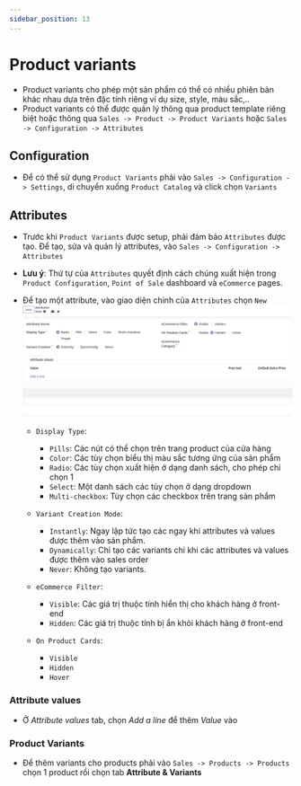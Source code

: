 ```yaml
---
sidebar_position: 13
---
```


# Product variants

- Product variants cho phép một sản phẩm có thể có nhiều phiên bản khác nhau dựa trên đặc tính riêng ví dụ size, style, màu sắc,..
- Product variants có thể được quản lý thông qua product template riêng biệt hoặc thông qua `Sales -> Product -> Product Variants` hoặc `Sales -> Configuration -> Attributes`

## Configuration

- Để có thể sử dụng `Product Variants` phải vào `Sales -> Configuration -> Settings`, di chuyển xuống `Product Catalog` và click chọn `Variants`

## Attributes

- Trước khi `Product Variants` được setup, phải đảm bảo `Attributes` được tạo. Để tạo, sửa và quản lý attributes, vào `Sales -> Configuration -> Attributes`
- **Lưu ý**: Thứ tự của `Attributes` quyết định cách chúng xuất hiện trong `Product Configuration`, `Point of Sale` dashboard và `eCommerce` pages.

- Để tạo một attribute, vào giao diện chính của `Attributes` chọn `New`
  ![product attribute new](../../img/product_attributes.png)
  - `Display Type`:
    - `Pills`: Các nút có thể chọn trên trang product của cửa hàng
    - `Color`: Các tùy chọn biểu thị màu sắc tương ứng của sản phẩm
    - `Radio`: Các tùy chọn xuất hiện ở dạng danh sách, cho phép chỉ chọn 1
    - `Select`: Một danh sách các tùy chọn ở dạng dropdown
    - `Multi-checkbox`: Tùy chọn các checkbox trên trang sản phẩm

  - `Variant Creation Mode`:
    - `Instantly`: Ngay lập tức tạo các ngay khi attributes và values được thêm vào sản phẩm.
    - `Dynamically`: Chỉ tạo các variants chỉ khi các attributes và values được thêm vào sales order
    - `Never`: Không tạo variants.

  - `eCommerce Filter`:
    - `Visible`: Các giá trị thuộc tính hiển thị cho khách hàng ở front-end
    - `Hidden`: Các giá trị thuộc tính bị ẩn khỏi khách hàng ở front-end

  - `On Product Cards`:
    - `Visible`
    - `Hidden`
    - `Hover`

### Attribute values

- Ở _Attribute values_ tab, chọn _Add a line_ để thêm _Value_ vào

### Product Variants

- Để thêm variants cho products phải vào `Sales -> Products -> Products` chọn 1 product rồi chọn tab **Attribute & Variants**
